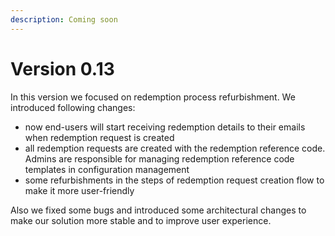 ```yaml
---
description: Coming soon
---
```


# Version 0.13

In this version we focused on redemption process refurbishment. We introduced following changes:

* now end-users will start receiving redemption details to their emails when redemption request is created
* all redemption requests are created with the redemption reference code. Admins are responsible for managing redemption reference code templates in configuration management
* some refurbishments in the steps of redemption request creation flow to make it more user-friendly

Also we fixed some bugs and introduced some architectural changes to make our solution more stable and to improve user experience.
